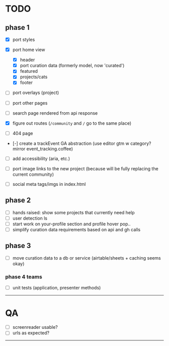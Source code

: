 # TODO

## phase 1

- [x] port styles
- [x] port home view
  - [x] header
  - [x] port curation data (formerly model, now 'curated')
  - [x] featured
  - [x] projects/cats
  - [x] footer
- [ ] port overlays (project)
- [ ] port other pages
- [ ] search page rendered from api response

- [x] figure out routes (`/community` and `/` go to the same place)
- [ ] 404 page
- [-] create a trackEvent GA abstraction (use editor gtm w category? mirror event_tracking.coffee)
- [ ] add accessibility (aria, etc.)
- [ ] port image links to the new project (because will be fully replacing the current community)

- [ ] social meta tags/imgs in index.html

## phase 2

- [ ] hands raised: show some projects that currently need help
- [ ] user detection ls
- [ ] start work on your-profile section and profile hover pop..
- [ ] simplify curation data requirements based on api and gh calls

## phase 3

- [ ] move curation data to a db or service (airtable/sheets + caching seems okay)

### phase 4 teams

- [ ] unit tests (application, presenter methods)

---------------------

# QA

- [ ] screenreader usable?
- [ ] urls as expected?

----------------

